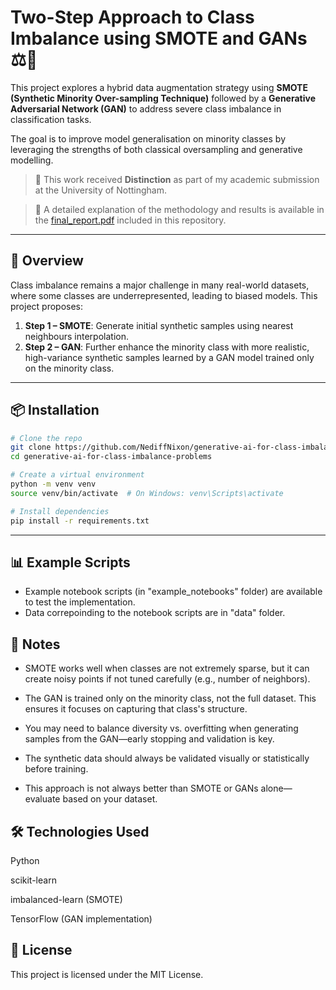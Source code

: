 # Two-Step Approach to Class Imbalance using SMOTE and GANs ⚖️🤖

This project explores a hybrid data augmentation strategy using **SMOTE (Synthetic Minority Over-sampling Technique)** followed by a **Generative Adversarial Network (GAN)** to address severe class imbalance in classification tasks.

The goal is to improve model generalisation on minority classes by leveraging the strengths of both classical oversampling and generative modelling.

> 🏅 This work received **Distinction** as part of my academic submission at the University of Nottingham.

> 📘 A detailed explanation of the methodology and results is available in the [final_report.pdf](final_report.pdf) included in this repository.

---

## 🧠 Overview

Class imbalance remains a major challenge in many real-world datasets, where some classes are underrepresented, leading to biased models. This project proposes:

1. **Step 1 – SMOTE**: Generate initial synthetic samples using nearest neighbours interpolation.
2. **Step 2 – GAN**: Further enhance the minority class with more realistic, high-variance synthetic samples learned by a GAN model trained only on the minority class.

---

## 📦 Installation

```bash
# Clone the repo
git clone https://github.com/NediffNixon/generative-ai-for-class-imbalance-problems.git
cd generative-ai-for-class-imbalance-problems

# Create a virtual environment
python -m venv venv
source venv/bin/activate  # On Windows: venv\Scripts\activate

# Install dependencies
pip install -r requirements.txt
```
---

## 📊 Example Scripts
- Example notebook scripts (in "example_notebooks" folder) are available to test the implementation.
- Data correpoinding to the notebook scripts are in "data" folder.

## 📝 Notes
- SMOTE works well when classes are not extremely sparse, but it can create noisy points if not tuned carefully (e.g., number of neighbors).

- The GAN is trained only on the minority class, not the full dataset. This ensures it focuses on capturing that class's structure.

- You may need to balance diversity vs. overfitting when generating samples from the GAN—early stopping and validation is key.

- The synthetic data should always be validated visually or statistically before training.

- This approach is not always better than SMOTE or GANs alone—evaluate based on your dataset.

## 🛠️ Technologies Used
Python

scikit-learn

imbalanced-learn (SMOTE)

TensorFlow (GAN implementation)

## 📄 License
This project is licensed under the MIT License.
